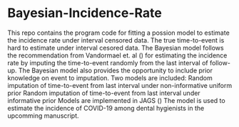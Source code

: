 # Bayesian-Incidence-Rate

This repo contains the program code for fitting a possion model to estimate the incidence rate under interval censored data. 
The true time-to-event is hard to estimate under interval cesored data. The Bayesian model follows the recommendation from Vandormael et. al () for estimating the incidence rate by imputing the time-to-event randomly from the last interval of follow-up. The Bayesian model also provides the opportunity to include prior knowledge on event to imputation. 
Two models are included: Random imputation of time-to-event from last interval under non-informative uniform prior
                         Random imputation of time-to-event from last interval under informative prior
Models are implemented in JAGS ()
The model is used to estimate the incidence of COVID-19 among dental hygienists in the upcomming manuscript. 

